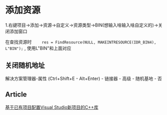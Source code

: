 # 添加资源
1.右键项目->添加->资源->自定义->资源类型->BIN(想输入啥输入啥自定义的)->关闭添加窗口

在查找资源时 `    res = FindResource(NULL, MAKEINTRESOURCE(IDR_BIN4), L"BIN");` , 使用L"BIN"和上面对应

## 关闭随机地址

解决方案管理器-属性 (Ctrl+Shift+E - Alt+Enter) - 链接器 - 高级 - 随机基地 - 否

## Article

[基于已有项目配置Visual Studio新项目的C++库](https://mp.weixin.qq.com/s/EBy-HpI6S66cSun5pfiI7g)
